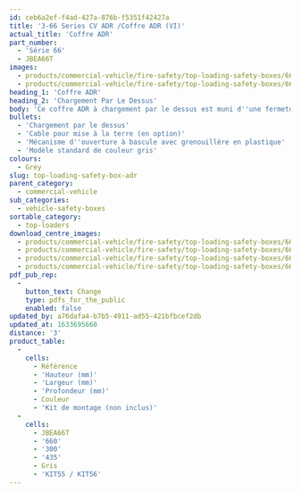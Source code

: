 ```yaml
---
id: ceb6a2ef-f4ad-427a-876b-f5351f42427a
title: '3-66 Series CV ADR /Coffre ADR (VI)'
actual_title: 'Coffre ADR'
part_number:
  - 'Série 66'
  - JBEA66T
images:
  - products/commercial-vehicle/fire-safety/top-loading-safety-boxes/66/images-lr/Product_Image_776x776_(518x518_focus_area)-JBEA66_01.jpg
  - products/commercial-vehicle/fire-safety/top-loading-safety-boxes/66/images-lr/Product_Image_776x776_(518x518_focus_area)-JBEA66_02.jpg
heading_1: 'Coffre ADR'
heading_2: 'Chargement Par Le Dessus'
body: 'Ce coffre ADR à chargement par le dessus est muni d''une fermeture par grenouillère en plastique pour un accès facile et rapide lors des situations d’urgence. Conçu pour être monté sur les véhicules industriels.'
bullets:
  - 'Chargement par le dessus'
  - 'Cable pour mise à la terre (en option)'
  - 'Mécanisme d''ouverture à bascule avec grenouillère en plastique'
  - 'Modèle standard de couleur gris'
colours:
  - Grey
slug: top-loading-safety-box-adr
parent_category:
  - commercial-vehicle
sub_categories:
  - vehicle-safety-boxes
sortable_category:
  - top-loaders
download_centre_images:
  - products/commercial-vehicle/fire-safety/top-loading-safety-boxes/66/images-hr/JBEA66_001.jpg
  - products/commercial-vehicle/fire-safety/top-loading-safety-boxes/66/images-hr/JBEA66_002.jpg
  - products/commercial-vehicle/fire-safety/top-loading-safety-boxes/66/images-hr/JBEA66_003.jpg
  - products/commercial-vehicle/fire-safety/top-loading-safety-boxes/66/images-hr/JBEA66_03.jpg
pdf_pub_rep:
  -
    button_text: Change
    type: pdfs_for_the_public
    enabled: false
updated_by: a76dafa4-b7b5-4911-ad55-421bfbcef2db
updated_at: 1633695660
distance: '3'
product_table:
  -
    cells:
      - Référence
      - 'Hauteur (mm)'
      - 'Largeur (mm)'
      - 'Profondeur (mm)'
      - Couleur
      - 'Kit de montage (non inclus)'
  -
    cells:
      - JBEA66T
      - '660'
      - '300'
      - '435'
      - Gris
      - 'KIT55 / KIT56'
---
```

